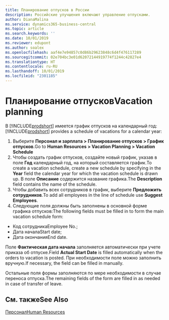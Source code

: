 ```yaml
---
title: Планирование отпусков в России
description: Российские улучшения включают управление отпусками.
author: DianaMalina
ms.service: dynamics365-business-central
ms.topic: article
ms.search.keywords: ''
ms.date: 10/01/2019
ms.reviewer: edupont
ms.author: soalex
ms.openlocfilehash: aaf4e7e94857c0d86b29623848c6d4f476117289
ms.sourcegitcommit: 02e704bc3e01d62072144919774f1244c42827e4
ms.translationtype: HT
ms.contentlocale: ru-RU
ms.lasthandoff: 10/01/2019
ms.locfileid: "2301185"
---
```

# <a name="vacation-planning"></a><span data-ttu-id="0ca1d-103">Планирование отпусков</span><span class="sxs-lookup"><span data-stu-id="0ca1d-103">Vacation planning</span></span>

<span data-ttu-id="0ca1d-104">В [!INCLUDE[prodshort](../../includes/prodshort.md)] имеется график отпусков на календарный год:</span><span class="sxs-lookup"><span data-stu-id="0ca1d-104">[!INCLUDE[prodshort](../../includes/prodshort.md)] provides a schedule of vacations for a calendar year:</span></span> 

1. <span data-ttu-id="0ca1d-105">Выберите **Персонал и зарплата > Планирование отпусков > График отпусков**.</span><span class="sxs-lookup"><span data-stu-id="0ca1d-105">Go to **Human Resources > Vacation Planning > Vacation Schedule**</span></span> 
2. <span data-ttu-id="0ca1d-106">Чтобы создать график отпусков, создайте новый график, указав в поле **Год** календарный год, на который составляется график.</span><span class="sxs-lookup"><span data-stu-id="0ca1d-106">To create a vacation schedule, create a new schedule by specifying in the **Year** field the calendar year for which the vacation schedule is drawn up.</span></span> <span data-ttu-id="0ca1d-107">В поле **Описание** содержится название графика.</span><span class="sxs-lookup"><span data-stu-id="0ca1d-107">The **Description** field contains the name of the schedule.</span></span>
3. <span data-ttu-id="0ca1d-108">Чтобы добавить всех сотрудников в график, выберите **Предложить сотрудников**.</span><span class="sxs-lookup"><span data-stu-id="0ca1d-108">To add all employees in the line of schedule use **Suggest Employees**.</span></span> 
4. <span data-ttu-id="0ca1d-109">Следующие поля должны быть заполнены в основной форме графика отпусков:</span><span class="sxs-lookup"><span data-stu-id="0ca1d-109">The following fields must be filled in to form the main vacation schedule form:</span></span> 

- <span data-ttu-id="0ca1d-110">Код сотрудника</span><span class="sxs-lookup"><span data-stu-id="0ca1d-110">Employee No.;</span></span>
- <span data-ttu-id="0ca1d-111">Дата начала</span><span class="sxs-lookup"><span data-stu-id="0ca1d-111">Start date;</span></span>
- <span data-ttu-id="0ca1d-112">Дата окончания</span><span class="sxs-lookup"><span data-stu-id="0ca1d-112">End date.</span></span>

<span data-ttu-id="0ca1d-113">Поле **Фактическая дата начала** заполняется автоматически при учете приказа об отпуске.</span><span class="sxs-lookup"><span data-stu-id="0ca1d-113">Field **Actual Start Date** is filled automatically when the orders to vacation is posted.</span></span> <span data-ttu-id="0ca1d-114">При необходимости поле можно заполнить вручную.</span><span class="sxs-lookup"><span data-stu-id="0ca1d-114">If necessary, the field can be filled in manually.</span></span>

<span data-ttu-id="0ca1d-115">Остальные поля формы заполняются по мере необходимости в случае переноса отпуска.</span><span class="sxs-lookup"><span data-stu-id="0ca1d-115">The remaining fields of the form are filled in as needed in case of transfer of leave.</span></span>

## <a name="see-also"></a><span data-ttu-id="0ca1d-116">См. также</span><span class="sxs-lookup"><span data-stu-id="0ca1d-116">See Also</span></span>

[<span data-ttu-id="0ca1d-117">Персонал</span><span class="sxs-lookup"><span data-stu-id="0ca1d-117">Human Resources</span></span>](Human-Resources.md)  
